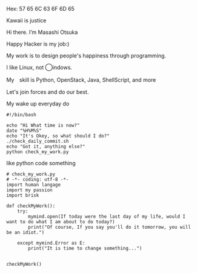 Hex: 57 65 6C 63 6F 6D 65

Kawaii is justice 

Hi there. I’m Masashi Otsuka 

Happy Hacker is my job:)

My work is to design people's happiness through programming.

I like Linux, not ◯indows.

My　skill is
Python, OpenStack, Java, ShellScript, and more

Let's join forces and do our best.

My wake up everyday do

```
#!/bin/bash

echo "Hi What time is now?"
date "%H%M%S"
echo "It's Okey, so what should I do?"
./check_daily_commit.sh
echo "Got it, anything else?"
python check_my_work.py

```

like python code something
```
# check_my_work.py
# -*- coding: utf-8 -*-
import human langage
import my passion
import brisk

def checkMyWork():
    try:
        mymind.open(If today were the last day of my life, would I want to do what I am about to do today?)
        print("Of course, If you say you'll do it tomorrow, you will be an idiot.")

    except mymind.Error as E:
        print("It is time to change something...")


checkMyWork()
```

